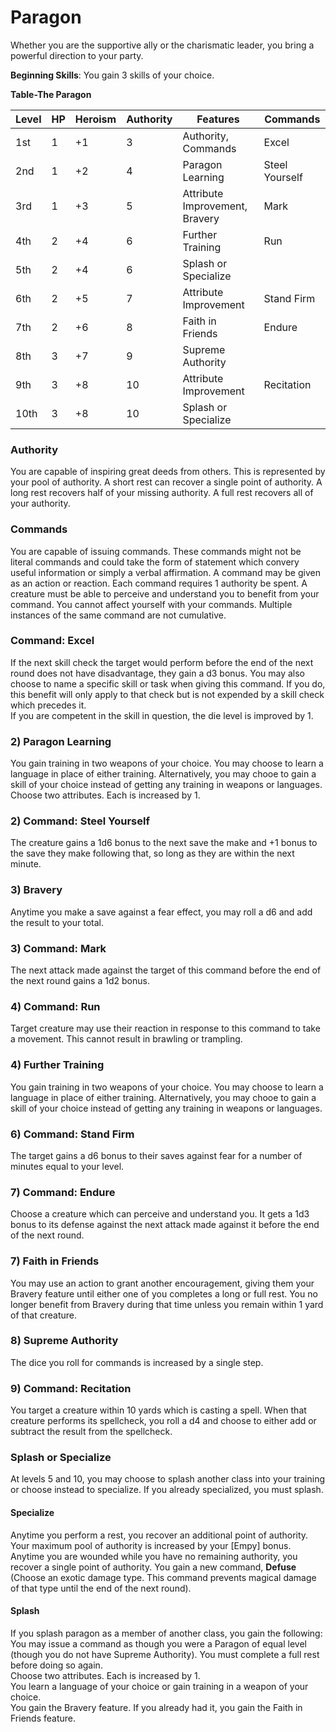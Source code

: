# Paragon
Whether you are the supportive ally or the charismatic leader, you bring a powerful direction to your party.

**Beginning Skills**: You gain 3 skills of your choice.

**Table-The Paragon**

| Level | HP | Heroism  | Authority | Features                                          | Commands |
|-------|----|----------|-----------|---------------------------------------------------|----|
| 1st   | 1  |    +1    | 3         | Authority, Commands                               | Excel |
| 2nd   | 1  |    +2    | 4         | Paragon Learning                                  | Steel Yourself |
| 3rd   | 1  |    +3    | 5         | Attribute Improvement, Bravery                    | Mark |
| 4th   | 2  |    +4    | 6         | Further Training                                  | Run |
| 5th   | 2  |    +4    | 6         | Splash or Specialize                              | |
| 6th   | 2  |    +5    | 7         | Attribute Improvement                             | Stand Firm |
| 7th   | 2  |    +6    | 8         | Faith in Friends                                  | Endure |
| 8th   | 3  |    +7    | 9         | Supreme Authority                                 |   |
| 9th   | 3  |    +8    | 10        | Attribute Improvement                             | Recitation |
| 10th  | 3  |    +8    | 10        | Splash or Specialize                              | |


### Authority
You are capable of inspiring great deeds from others. This is represented by your pool of authority. A short rest can recover a single point of authority. A long rest recovers half of your missing authority. A full rest recovers all of your authority.

### Commands
You are capable of issuing commands. These commands might not be literal commands and could take the form of statement which convery useful information or simply a verbal affirmation. A command may be given as an action or reaction. Each command requires 1 authority be spent. A creature must be able to perceive and understand you to benefit from your command. You cannot affect yourself with your commands. Multiple instances of the same command are not cumulative.

### Command: Excel
If the next skill check the target would perform before the end of the next round does not have disadvantage, they gain a d3 bonus. You may also choose to name a specific skill or task when giving this command. If you do, this benefit will only apply to that check but is not expended by a skill check which precedes it.  
If you are competent in the skill in question, the die level is improved by 1.

### 2) Paragon Learning
You gain training in two weapons of your choice. You may choose to learn a language in place of either training. Alternatively, you may chooe to gain a skill of your choice instead of getting any training in weapons or languages.
Choose two attributes. Each is increased by 1.

### 2) Command: Steel Yourself
The creature gains a 1d6 bonus to the next save the make and +1 bonus to the save they make following that, so long as they are within the next minute.

### 3) Bravery
Anytime you make a save against a fear effect, you may roll a d6 and add the result to your total.

### 3) Command: Mark
The next attack made against the target of this command before the end of the next round gains a 1d2 bonus.

### 4) Command: Run
Target creature may use their reaction in response to this command to take a movement. This cannot result in brawling or trampling.

### 4) Further Training
You gain training in two weapons of your choice. You may choose to learn a language in place of either training. Alternatively, you may chooe to gain a skill of your choice instead of getting any training in weapons or languages.

### 6) Command: Stand Firm
The target gains a d6 bonus to their saves against fear for a number of minutes equal to your level.

### 7) Command: Endure
Choose a creature which can perceive and understand you. It gets a 1d3 bonus to its defense against the next attack made against it before the end of the next round.

### 7) Faith in Friends
You may use an action to grant another encouragement, giving them your Bravery feature until either one of you completes a long or full rest. You no longer benefit from Bravery during that time unless you remain within 1 yard of that creature.

### 8) Supreme Authority
The dice you roll for commands is increased by a single step.

### 9) Command: Recitation
You target a creature within 10 yards which is casting a spell. When that creature performs its spellcheck, you roll a d4 and choose to either add or subtract the result from the spellcheck.

### Splash or Specialize
At levels 5 and 10, you may choose to splash another class into your training or choose instead to specialize. If you already specialized, you must splash.

#### Specialize
Anytime you perform a rest, you recover an additional point of authority.
Your maximum pool of authority is increased by your [Empy] bonus.
Anytime you are wounded while you have no remaining authority, you recover a single point of authority.
You gain a new command, **Defuse** (Choose an exotic damage type. This command prevents magical damage of that type until the end of the next round).

#### Splash
If you splash paragon as a member of another class, you gain the following:  
You may issue a command as though you were a Paragon of equal level (though you do not have Supreme Authority). You must complete a full rest before doing so again.  
Choose two attributes. Each is increased by 1.  
You learn a language of your choice or gain training in a weapon of your choice.  
You gain the Bravery feature. If you already had it, you gain the Faith in Friends feature.

